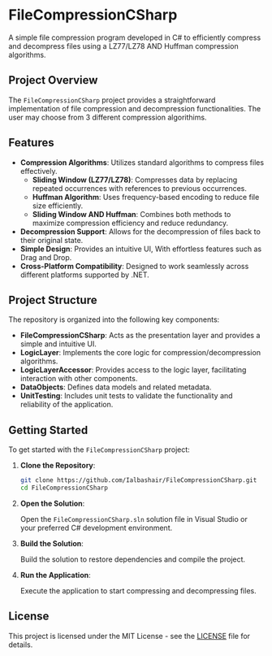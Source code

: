 # FileCompressionCSharp

A simple file compression program developed in C# to efficiently compress and decompress files using a LZ77/LZ78 AND Huffman compression algorithms.

## Project Overview

The `FileCompressionCSharp` project provides a straightforward implementation of file compression and decompression functionalities. The user may choose from 3 different compression algorithims.

## Features

- **Compression Algorithms**: Utilizes standard algorithms to compress files effectively.
   * **Sliding Window (LZ77/LZ78)**: Compresses data by replacing repeated occurrences with references to previous occurrences.
   * **Huffman Algorithm**: Uses frequency-based encoding to reduce file size efficiently.
   * **Sliding Window AND Huffman**: Combines both methods to maximize compression efficiency and reduce redundancy.    
- **Decompression Support**: Allows for the decompression of files back to their original state.
- **Simple Design**: Provides an intuitive UI, With effortless features such as Drag and Drop.
- **Cross-Platform Compatibility**: Designed to work seamlessly across different platforms supported by .NET.

## Project Structure

The repository is organized into the following key components:

- **FileCompressionCSharp**: Acts as the presentation layer and provides a simple and intuitive UI. 
- **LogicLayer**: Implements the core logic for compression/decompression algorithms.
- **LogicLayerAccessor**: Provides access to the logic layer, facilitating interaction with other components.
- **DataObjects**: Defines data models and related metadata.
- **UnitTesting**: Includes unit tests to validate the functionality and reliability of the application.

## Getting Started

To get started with the `FileCompressionCSharp` project:

1. **Clone the Repository**:

   ```bash
   git clone https://github.com/Ialbashair/FileCompressionCSharp.git
   cd FileCompressionCSharp
   ```

2. **Open the Solution**:

   Open the `FileCompressionCSharp.sln` solution file in Visual Studio or your preferred C# development environment.

3. **Build the Solution**:

   Build the solution to restore dependencies and compile the project.

4. **Run the Application**:

   Execute the application to start compressing and decompressing files.

## License

This project is licensed under the MIT License - see the [LICENSE](LICENSE) file for details.
